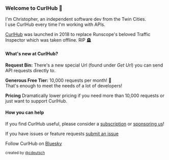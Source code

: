 ### Welcome to CurlHub 👋️

I'm Christopher, an independent software dev from the Twin Cities.  
I use CurlHub every time I'm working with APIs.

[CurlHub](https://curlhub.io) was launched in 2018 to replace Runscope's beloved Traffic Inspector which was taken offline. RIP 🪦️


#### What's new at CurlHub?

**Request Bin:** There's a new special Url (found under _Get Url_) you can send API requests directly to. 

**Generous Free Tier:** 10,000 requests per month! 🎉  
That's enough to meet the needs of a lot of developers!

**Pricing** Dramatically lower pricing if you need more than 10,000 requests or just want to support CurlHub.


#### How you can help

If you find CurlHub useful, please consider a [subscription](https://curlhub.io/pricing) or [sponsoring us](https://github.com/sponsors/curlhub)!

If you have issues or feature requests [submit an issue](https://github.com/curlhub/curlhub/issues)

Follow CurlHub on [Bluesky](https://bsky.app/profile/curlhub.bsky.social)

<sup>created by [@cdeutsch](https://github.com/cdeutsch)</sup>
